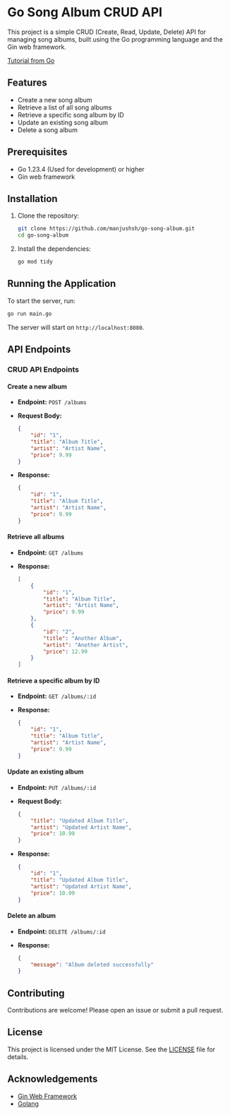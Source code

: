 # Go Song Album CRUD API

This project is a simple CRUD (Create, Read, Update, Delete) API for managing song albums, built using the Go programming language and the Gin web framework.

[Tutorial from Go](https://go.dev/doc/tutorial/web-service-gin)

## Features

- Create a new song album
- Retrieve a list of all song albums
- Retrieve a specific song album by ID
- Update an existing song album
- Delete a song album

## Prerequisites

- Go 1.23.4 (Used for development) or higher
- Gin web framework

## Installation

1. Clone the repository:

    ```sh
    git clone https://github.com/manjushsh/go-song-album.git
    cd go-song-album
    ```

2. Install the dependencies:

    ```sh
    go mod tidy
    ```

## Running the Application

To start the server, run:

```sh
go run main.go
```

The server will start on `http://localhost:8080`.

## API Endpoints

### CRUD API Endpoints

#### Create a new album

- **Endpoint:** `POST /albums`
- **Request Body:**

    ```json
    {
        "id": "1",
        "title": "Album Title",
        "artist": "Artist Name",
        "price": 9.99
    }
    ```

- **Response:**

    ```json
    {
        "id": "1",
        "title": "Album Title",
        "artist": "Artist Name",
        "price": 9.99
    }
    ```

#### Retrieve all albums

- **Endpoint:** `GET /albums`
- **Response:**

    ```json
    [
        {
            "id": "1",
            "title": "Album Title",
            "artist": "Artist Name",
            "price": 9.99
        },
        {
            "id": "2",
            "title": "Another Album",
            "artist": "Another Artist",
            "price": 12.99
        }
    ]
    ```

#### Retrieve a specific album by ID

- **Endpoint:** `GET /albums/:id`
- **Response:**

    ```json
    {
        "id": "1",
        "title": "Album Title",
        "artist": "Artist Name",
        "price": 9.99
    }
    ```

#### Update an existing album

- **Endpoint:** `PUT /albums/:id`
- **Request Body:**

    ```json
    {
        "title": "Updated Album Title",
        "artist": "Updated Artist Name",
        "price": 10.99
    }
    ```

- **Response:**

    ```json
    {
        "id": "1",
        "title": "Updated Album Title",
        "artist": "Updated Artist Name",
        "price": 10.99
    }
    ```

#### Delete an album

- **Endpoint:** `DELETE /albums/:id`
- **Response:**

    ```json
    {
        "message": "Album deleted successfully"
    }
    ```

## Contributing

Contributions are welcome! Please open an issue or submit a pull request.

## License

This project is licensed under the MIT License. See the [LICENSE](LICENSE) file for details.

## Acknowledgements

- [Gin Web Framework](https://github.com/gin-gonic/gin)
- [Golang](https://golang.org/)
